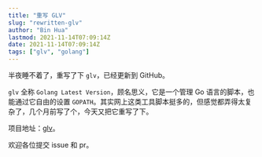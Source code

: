 ```yaml
---
title: "重写 GLV"
slug: "rewritten-glv"
author: "Bin Hua"
lastmod: 2021-11-14T07:09:14Z
date: 2021-11-14T07:09:14Z
tags: ["glv", "golang"]
---
```


半夜睡不着了，重写了下 `glv`，已经更新到 GitHub。

`glv` 全称 `Golang Latest Version`，顾名思义，它是一个管理 Go 语言的脚本，也能通过它自由的设置 `GOPATH`。其实网上这类工具脚本挺多的，但感觉都弄得太复杂了，几个月前写了个，今天又把它重写了下。

项目地址：[glv](https://github.com/tourcoder/glv)。

欢迎各位提交 issue 和 pr。
